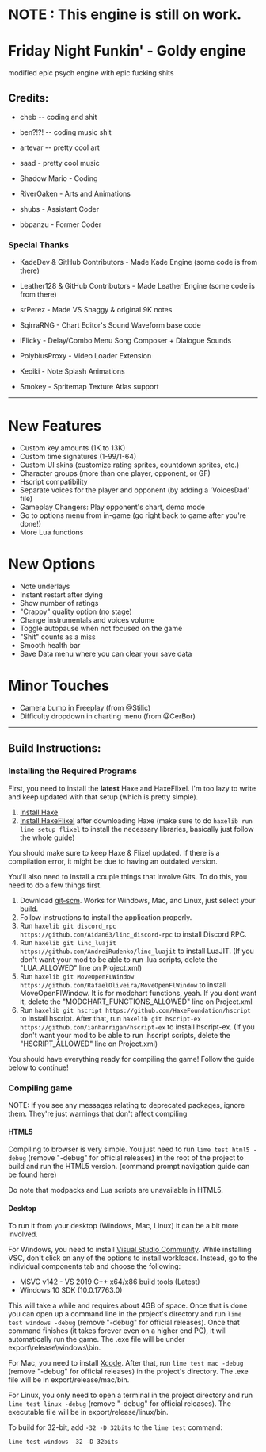 # NOTE : This engine is still on work.


# Friday Night Funkin' - Goldy engine
modified epic psych engine with epic fucking shits

## Credits:
* cheb -- coding and shit
* ben?!?! -- coding music shit
* artevar -- pretty cool art
* saad - pretty cool music

* Shadow Mario - Coding
* RiverOaken - Arts and Animations
* shubs - Assistant Coder
* bbpanzu - Former Coder

### Special Thanks
* KadeDev & GitHub Contributors - Made Kade Engine (some code is from there)
* Leather128 & GitHub Contributors - Made Leather Engine (some code is from there)
* srPerez - Made VS Shaggy & original 9K notes

* SqirraRNG - Chart Editor's Sound Waveform base code
* iFlicky - Delay/Combo Menu Song Composer + Dialogue Sounds
* PolybiusProxy - Video Loader Extension
* Keoiki - Note Splash Animations
* Smokey - Spritemap Texture Atlas support
_____________________________________

# New Features
* Custom key amounts (1K to 13K)
* Custom time signatures (1-99/1-64)
* Custom UI skins (customize rating sprites, countdown sprites, etc.)
* Character groups (more than one player, opponent, or GF)
* Hscript compatibility
* Separate voices for the player and opponent (by adding a 'VoicesDad' file)
* Gameplay Changers: Play opponent's chart, demo mode
* Go to options menu from in-game (go right back to game after you're done!)
* More Lua functions

# New Options
* Note underlays
* Instant restart after dying
* Show number of ratings
* "Crappy" quality option (no stage)
* Change instrumentals and voices volume
* Toggle autopause when not focused on the game
* "Shit" counts as a miss
* Smooth health bar
* Save Data menu where you can clear your save data

# Minor Touches
* Camera bump in Freeplay (from @Stilic)
* Difficulty dropdown in charting menu (from @CerBor)
_____________________________________

## Build Instructions:
### Installing the Required Programs
First, you need to install the **latest** Haxe and HaxeFlixel. I'm too lazy to write and keep updated with that setup (which is pretty simple). 
1. [Install Haxe](https://haxe.org/download/)
2. [Install HaxeFlixel](https://haxeflixel.com/documentation/install-haxeflixel/) after downloading Haxe (make sure to do `haxelib run lime setup flixel` to install the necessary libraries, basically just follow the whole guide)

You should make sure to keep Haxe & Flixel updated. If there is a compilation error, it might be due to having an outdated version.

You'll also need to install a couple things that involve Gits. To do this, you need to do a few things first.
1. Download [git-scm](https://git-scm.com/downloads). Works for Windows, Mac, and Linux, just select your build.
2. Follow instructions to install the application properly.
3. Run `haxelib git discord_rpc https://github.com/Aidan63/linc_discord-rpc` to install Discord RPC.
4. Run `haxelib git linc_luajit https://github.com/AndreiRudenko/linc_luajit` to install LuaJIT. (If you don't want your mod to be able to run .lua scripts, delete the "LUA_ALLOWED" line on Project.xml)
5. Run `haxelib git MoveOpenFLWindow https://github.com/RafaelOliveira/MoveOpenFlWindow` to install MoveOpenFlWindow. It is for modchart functions, yeah. If you dont want it, delete the "MODCHART_FUNCTIONS_ALLOWED" line on Project.xml 
6. Run `haxelib git hscript https://github.com/HaxeFoundation/hscript` to install hscript. After that, run `haxelib git hscript-ex https://github.com/ianharrigan/hscript-ex` to install hscript-ex. (If you don't want your mod to be able to run .hscript scripts, delete the "HSCRIPT_ALLOWED" line on Project.xml)

You should have everything ready for compiling the game! Follow the guide below to continue!

### Compiling game
NOTE: If you see any messages relating to deprecated packages, ignore them. They're just warnings that don't affect compiling

#### HTML5
Compiling to browser is very simple. You just need to run `lime test html5 -debug` (remove "-debug" for official releases) in the root of the project to build and run the HTML5 version. (command prompt navigation guide can be found [here](https://ninjamuffin99.newgrounds.com/news/post/1090480))

Do note that modpacks and Lua scripts are unavailable in HTML5.

#### Desktop
To run it from your desktop (Windows, Mac, Linux) it can be a bit more involved.

For Windows, you need to install [Visual Studio Community](https://visualstudio.microsoft.com/downloads/). While installing VSC, don't click on any of the options to install workloads. Instead, go to the individual components tab and choose the following:
* MSVC v142 - VS 2019 C++ x64/x86 build tools (Latest)
* Windows 10 SDK (10.0.17763.0)

This will take a while and requires about 4GB of space. Once that is done you can open up a command line in the project's directory and run `lime test windows -debug` (remove "-debug" for official releases). Once that command finishes (it takes forever even on a higher end PC), it will automatically run the game. The .exe file will be under export\release\windows\bin.

For Mac, you need to install [Xcode](https://apps.apple.com/us/app/xcode/id497799835). After that, run `lime test mac -debug` (remove "-debug" for official releases) in the project's directory. The .exe file will be in export/release/mac/bin.

For Linux, you only need to open a terminal in the project directory and run `lime test linux -debug` (remove "-debug" for official releases). The executable file will be in export/release/linux/bin.

To build for 32-bit, add `-32 -D 32bits` to the `lime test` command:

`lime test windows -32 -D 32bits`


